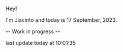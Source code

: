 Hey!

I'm Jiacinto and today is 17 September, 2023.

-- Work in progress --

last update today at 10:01:35 